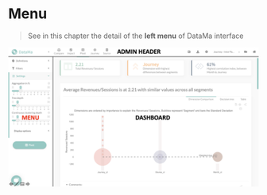 # Menu

> See in this chapter the detail of the **left menu** of DataMa interface

![menu_pivot](images/pivotmenu.png)
